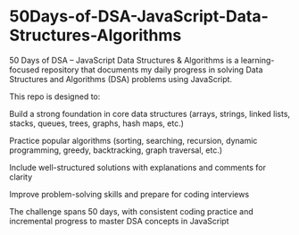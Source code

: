 # 50Days-of-DSA-JavaScript-Data-Structures-Algorithms
50 Days of DSA – JavaScript Data Structures &amp; Algorithms is a learning-focused repository that documents my daily progress in solving Data Structures and Algorithms (DSA) problems using JavaScript.

This repo is designed to:

Build a strong foundation in core data structures (arrays, strings, linked lists, stacks, queues, trees, graphs, hash maps, etc.)

Practice popular algorithms (sorting, searching, recursion, dynamic programming, greedy, backtracking, graph traversal, etc.)

Include well-structured solutions with explanations and comments for clarity

Improve problem-solving skills and prepare for coding interviews

The challenge spans 50 days, with consistent coding practice and incremental progress to master DSA concepts in JavaScript
